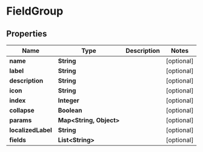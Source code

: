 

# FieldGroup

## Properties

Name | Type | Description | Notes
------------ | ------------- | ------------- | -------------
**name** | **String** |  |  [optional]
**label** | **String** |  |  [optional]
**description** | **String** |  |  [optional]
**icon** | **String** |  |  [optional]
**index** | **Integer** |  |  [optional]
**collapse** | **Boolean** |  |  [optional]
**params** | **Map&lt;String, Object&gt;** |  |  [optional]
**localizedLabel** | **String** |  |  [optional]
**fields** | **List&lt;String&gt;** |  |  [optional]




